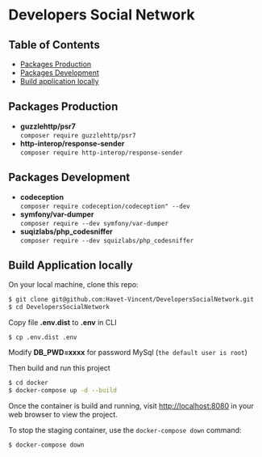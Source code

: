 # Developers Social Network

## Table of Contents

- [Packages Production](#packages-production)
- [Packages Development](#packages-development)
- [Build application locally](#build-application-locally)

## Packages Production

- **guzzlehttp/psr7**  
`composer require guzzlehttp/psr7`
- **http-interop/response-sender**  
 `composer require http-interop/response-sender`

 
## Packages Development

- **codeception**  
`composer require codeception/codeception" --dev`
- **symfony/var-dumper**  
`composer require --dev symfony/var-dumper`
- **suqizlabs/php_codesniffer**  
`composer require --dev squizlabs/php_codesniffer`


## Build Application locally

On your local machine, clone this repo:

```bash
$ git clone git@github.com:Havet-Vincent/DevelopersSocialNetwork.git
$ cd DevelopersSocialNetwork
```

Copy file **.env.dist** to **.env** in CLI

```bashdocker exec -it 
$ cp .env.dist .env
```

Modify **DB_PWD=xxxx** for password MySql (`the default user is root`)

Then build and run this project

```bash
$ cd docker
$ docker-compose up -d --build 
```

Once the container is build and running, visit [http://localhost:8080](http://localhost:8080) in your web browser to view the project.

To stop the staging container, use the `docker-compose down` command:

```bash
$ docker-compose down
```


